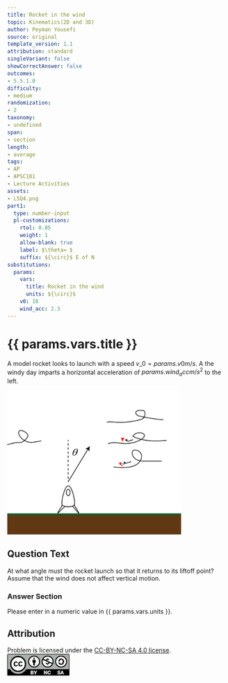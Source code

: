```yaml
---
title: Rocket in the wind
topic: Kinematics(2D and 3D)
author: Peyman Yousefi
source: original
template_version: 1.1
attribution: standard
singleVariant: false
showCorrectAnswer: false
outcomes:
- 5.5.1.0
difficulty:
- medium
randomization:
- 2
taxonomy:
- undefined
span:
- section
length:
- average
tags:
- AP
- APSC181
- Lecture Activities
assets:
- L5Q4.png
part1:
  type: number-input
  pl-customizations:
    rtol: 0.05
    weight: 1
    allow-blank: true
    label: $\theta= $
    suffix: ${\circ}$ E of N
substitutions:
  params:
    vars:
      title: Rocket in the wind
      units: ${\circ}$
    v0: 18
    wind_acc: 2.3
---
```

# {{ params.vars.title }}
A model rocket looks to launch with a speed $v\_{0} = {{params.v0}} m/s$.
A the windy day imparts a horizontal acceleration of ${{params.wind_acc}} m/s^2$ to the left.

<img src="L5Q4.png" width=400>

## Question Text

At what angle must the rocket launch so that it returns to its liftoff point?
Assume that the wind does not affect vertical motion.

### Answer Section

Please enter in a numeric value in {{ params.vars.units }}.

## Attribution

Problem is licensed under the [CC-BY-NC-SA 4.0 license](https://creativecommons.org/licenses/by-nc-sa/4.0/).<br> ![The Creative Commons 4.0 license requiring attribution-BY, non-commercial-NC, and share-alike-SA license.](https://raw.githubusercontent.com/firasm/bits/master/by-nc-sa.png)